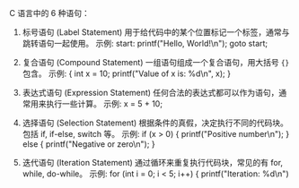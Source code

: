 C 语言中的 6 种语句：

1. 标号语句 (Label Statement)
用于给代码中的某个位置标记一个标签，通常与跳转语句一起使用。
示例:
start:
    printf("Hello, World!\n");
    goto start;

2. 复合语句 (Compound Statement)
一组语句组成一个复合语句，用大括号 `{}` 包含。
示例:
{
    int x = 10;
    printf("Value of x is: %d\n", x);
}

3. 表达式语句 (Expression Statement)
任何合法的表达式都可以作为语句，通常用来执行一些计算。
示例:
x = 5 + 10;

4. 选择语句 (Selection Statement)
根据条件的真假，决定执行不同的代码块。
包括 if, if-else, switch 等。
示例:
if (x > 0) {
    printf("Positive number\n");
} else {
    printf("Negative or zero\n");
}

5. 迭代语句 (Iteration Statement)
通过循环来重复执行代码块，常见的有 for, while, do-while。
示例:
for (int i = 0; i < 5; i++) {
    printf("Iteration: %d\n")

